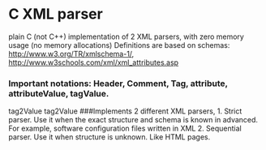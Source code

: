 # C XML parser

plain C (not C++) implementation of 2 XML parsers, with zero memory usage (no memory allocations)
Definitions are based on schemas: http://www.w3.org/TR/xmlschema-1/, http://www.w3schools.com/xml/xml_attributes.asp

### Important notations: Header, Comment, Tag, attribute, attributeValue, tagValue.
<?Header><!-- Comment -->
<Tag1 attribute1="attrValue1" attribute2="attrValue2">
	<Tag2>tag2Value</Tag2>
	<Tag3>tag2Value</Tag3>
</Tag1>

###Implements 2 different XML parsers, 
1. Strict parser. Use it when the exact structure and schema is known in advanced. For example, software configuration files written in XML
2. Sequential parser. Use it when structure is unknown. Like HTML pages.